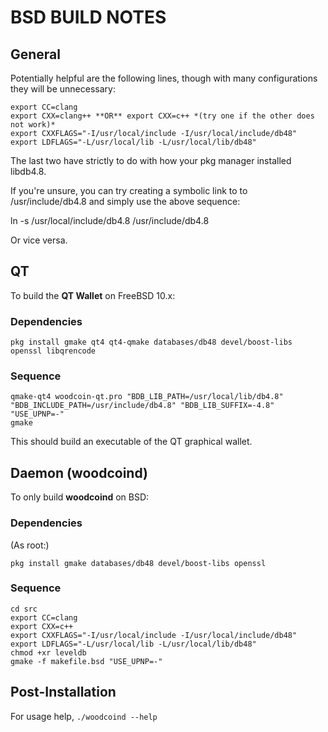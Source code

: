 # BSD BUILD NOTES

## General

Potentially helpful are the following lines, though with many configurations they will be unnecessary: 

```
export CC=clang
export CXX=clang++ **OR** export CXX=c++ *(try one if the other does not work)*
export CXXFLAGS="-I/usr/local/include -I/usr/local/include/db48"
export LDFLAGS="-L/usr/local/lib -L/usr/local/lib/db48"
```

The last two have strictly to do with how your pkg manager installed libdb4.8. 

If you're unsure, you can try creating a symbolic link to to /usr/include/db4.8 and simply use the above sequence:

ln -s /usr/local/include/db4.8 /usr/include/db4.8

Or vice versa. 

## QT

To build the **QT Wallet** on FreeBSD 10.x: 

### Dependencies

`pkg install gmake qt4 qt4-qmake databases/db48 devel/boost-libs openssl libqrencode`

### Sequence

```
qmake-qt4 woodcoin-qt.pro "BDB_LIB_PATH=/usr/local/lib/db4.8" "BDB_INCLUDE_PATH=/usr/include/db4.8" "BDB_LIB_SUFFIX=-4.8" "USE_UPNP=-"
gmake
```

This should build an executable of the QT graphical wallet. 

## Daemon (woodcoind)

To only build **woodcoind** on BSD:

### Dependencies

(As root:)

`pkg install gmake databases/db48 devel/boost-libs openssl`

### Sequence

```
cd src
export CC=clang
export CXX=c++
export CXXFLAGS="-I/usr/local/include -I/usr/local/include/db48"
export LDFLAGS="-L/usr/local/lib -L/usr/local/lib/db48"
chmod +xr leveldb
gmake -f makefile.bsd "USE_UPNP=-"
```

## Post-Installation

For usage help, `./woodcoind --help`